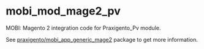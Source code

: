 # mobi_mod_mage2_pv

MOBI: Magento 2 integration code for Praxigento_Pv module.

See [praxigento/mobi_app_generic_mage2](https://github.com/praxigento/mobi_app_generic_mage2) package 
to get more information.